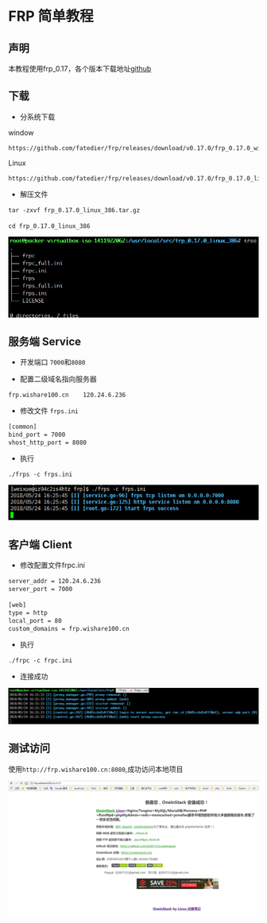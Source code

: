 
# FRP 简单教程

## 声明
本教程使用frp_0.17，各个版本下载地址[github](https://github.com/fatedier/frp/releases)

## 下载

- 分系统下载

window 
```
https://github.com/fatedier/frp/releases/download/v0.17.0/frp_0.17.0_windows_386.zip
```
Linux


```
https://github.com/fatedier/frp/releases/download/v0.17.0/frp_0.17.0_linux_386.tar.gz
```

- 解压文件

```
tar -zxvf frp_0.17.0_linux_386.tar.gz

cd frp_0.17.0_linux_386
```
![图片](./img/tree.png)


## 服务端 Service

- 开发端口 `7000`和`8080`

- 配置二级域名指向服务器

```
frp.wishare100.cn    120.24.6.236
```

- 修改文件 `frps.ini`

```
[common]
bind_port = 7000
vhost_http_port = 8080
```

- 执行

```
./frps -c frps.ini
```
![图片](./img/start_server.png)


## 客户端 Client

- 修改配置文件frpc.ini

```
server_addr = 120.24.6.236
server_port = 7000

[web]
type = http
local_port = 80
custom_domains = frp.wishare100.cn 
```

- 执行

```
./frpc -c frpc.ini
```

- 连接成功

![图片](./img/start_client.png)


## 测试访问

使用`http://frp.wishare100.cn:8080`,成功访问本地项目

![图片](./img/result.png)


